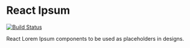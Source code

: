 
# React Ipsum

[![Build Status](https://travis-ci.com/CodeDraken/react-ipsum.svg?branch=master)](https://travis-ci.com/CodeDraken/react-ipsum)

React Lorem Ipsum components to be used as placeholders in designs.

